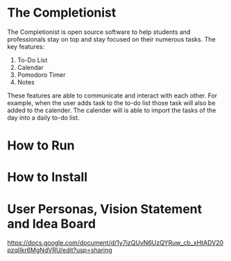# The Completionist

The Completionist is open source software to help students and professionals stay on top and stay focused on their numerous tasks. 
The key features:
1. To-Do List
2. Calendar
2. Pomodoro Timer
3. Notes

These features are able to communicate and interact with each other. For example, when the user adds task to the to-do list those task will also be added to the calender. The calender will is able to import the tasks of the day into a daily to-do list.

# How to Run

# How to Install

# User Personas, Vision Statement and Idea Board
https://docs.google.com/document/d/1y7izQUvN6UzQYRuw_cb_xHtADV20pzqIIkr6MgNdVRU/edit?usp=sharing


